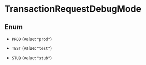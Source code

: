 

# TransactionRequestDebugMode

## Enum


* `PROD` (value: `"prod"`)

* `TEST` (value: `"test"`)

* `STUB` (value: `"stub"`)



